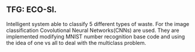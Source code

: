 ## TFG: ECO-SI.

Intelligent system able to classify 5 different types of waste. For the image classification Covolutional Neural Networks(CNNs) are used. They are implemented modifying MNIST number recognition base code and using the idea of one vs all to deal with the multiclass problem.

